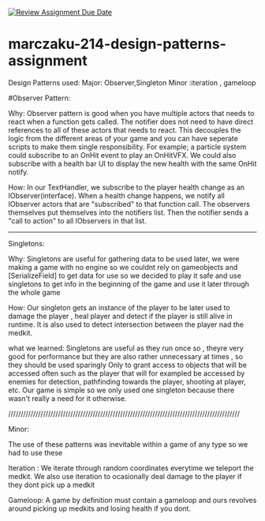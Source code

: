 [![Review Assignment Due Date](https://classroom.github.com/assets/deadline-readme-button-24ddc0f5d75046c5622901739e7c5dd533143b0c8e959d652212380cedb1ea36.svg)](https://classroom.github.com/a/XUCedPox)
# marczaku-214-design-patterns-assignment


Design Patterns used:
Major: Observer,Singleton
Minor :iteration , gameloop


#Observer Pattern: 

Why: Observer pattern is good when you have multiple actors that needs to react when a function gets called. The notifier does not need to have direct references to all of these actors that needs to react. 
This decouples the logic from the different areas of your game and you can have seperate scripts to make them single responsibility. For example; a particle system could subscribe to an OnHit event to play an OnHitVFX. We could also subscribe with a health bar UI to display the new health with the same OnHit notify.

How: In our TextHandler, we subscribe to the player health change as an IObserver(interface). When a health change happens, we notify all IObserver actors that are "subscribed" to that function call. The observers themselves put themselves into the notifiers list. Then the notifier sends a "call to action" to all IObservers in that list.

________________________________________________________________________________________________________________________________________________________________________________

Singletons: 

Why: Singletons are useful for gathering data to be used later, we were making a game with no engine so we couldnt rely on gameobjects and [SerializeField] to get data for use
so we decided to play it safe and use singletons to get info in the beginning of the game and use it later through the whole game 

How: Our singleton gets an instance of the player to be later used to damage the player , heal player and detect if the player is still alive in runtime. 
It is also used to detect intersection between the player nad the medkit.

what we learned: Singletons are useful as they run once so , theyre very good for performance but they are also rather unnecessary at times , so they should be used sparingly 
Only to grant access to objects that will be accessed often such as the player that will for exampled be accessed by enemies for detection, pathfinding towards the player,
shooting at player, etc. Our game is simple so we only used one singleton because there wasn't really a need for it otherwise.

/////////////////////////////////////////////////////////////////////////////////////////////

Minor:

The use of these patterns was inevitable within a game of any type so we had to use these 


Iteration : We iterate through random coordinates everytime we teleport the medkit. We also use iteration to ocasionally deal damage to the player if they dont pick up a medkit

Gameloop: A game by definition must contain a gameloop and ours revolves around picking up medkits and losing health if you dont.


